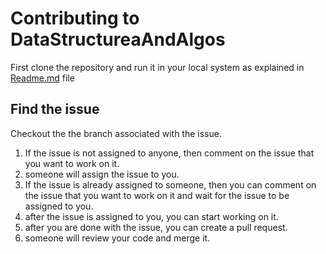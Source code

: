 # Contributing to DataStructureaAndAlgos

First clone the repository and run it in your local system as explained in [Readme.md](README.md) file

## Find the issue

Checkout the the branch associated with the issue.

1. If the issue is not assigned to anyone, then comment on the issue that you want to work on it.
2. someone will assign the issue to you.
3. If the issue is already assigned to someone, then you can comment on the issue that you want to work on it and wait for the issue to be assigned to you.
4. after the issue is assigned to you, you can start working on it.
5. after you are done with the issue, you can create a pull request.
6. someone will review your code and merge it.
